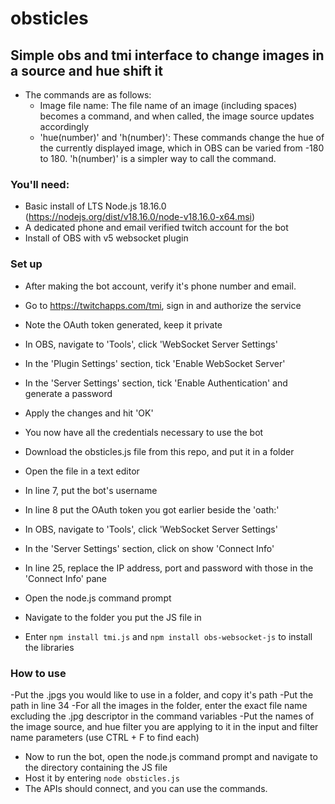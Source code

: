 # obsticles
## Simple obs and tmi interface to change images in a source and hue shift it

- The commands are as follows:
  - Image file name: The file name of an image (including spaces) becomes a command, and when called, the image source updates accordingly
  - 'hue(number)' and 'h(number)': These commands change the hue of the currently displayed image, which in OBS can be varied from -180 to 180. 'h(number)' is a simpler way to call the command.

### You'll need:
- Basic install of LTS Node.js 18.16.0 (https://nodejs.org/dist/v18.16.0/node-v18.16.0-x64.msi)
- A dedicated phone and email verified twitch account for the bot
- Install of OBS with v5 websocket plugin

### Set up

- After making the bot account, verify it's phone number and email.
- Go to https://twitchapps.com/tmi, sign in and authorize the service
- Note the OAuth token generated, keep it private

- In OBS, navigate to 'Tools', click 'WebSocket Server Settings'
- In the 'Plugin Settings' section, tick 'Enable WebSocket Server'
- In the 'Server Settings' section, tick 'Enable Authentication' and generate a password
- Apply the changes and hit 'OK'

- You now have all the credentials necessary to use the bot

- Download the obsticles.js file from this repo, and put it in a folder
- Open the file in a text editor
- In line 7, put the bot's username
- In line 8 put the OAuth token you got earlier beside the 'oath:'
- In OBS, navigate to 'Tools', click 'WebSocket Server Settings'
- In the 'Server Settings' section, click on show 'Connect Info'
- In line 25, replace the IP address, port and password with those in the 'Connect Info' pane

- Open the node.js command prompt
- Navigate to the folder you put the JS file in
- Enter `npm install tmi.js` and `npm install obs-websocket-js` to install the libraries

### How to use

-Put the .jpgs you would like to use in a folder, and copy it's path
-Put the path in line 34
-For all the images in the folder, enter the exact file name excluding the .jpg descriptor in the command variables
-Put the names of the image source, and hue filter you are applying to it in the input and filter name parameters (use CTRL + F to find each)

- Now to run the bot, open the node.js command prompt and navigate to the directory containing the JS file
- Host it by entering `node obsticles.js`
- The APIs should connect, and you can use the commands.


